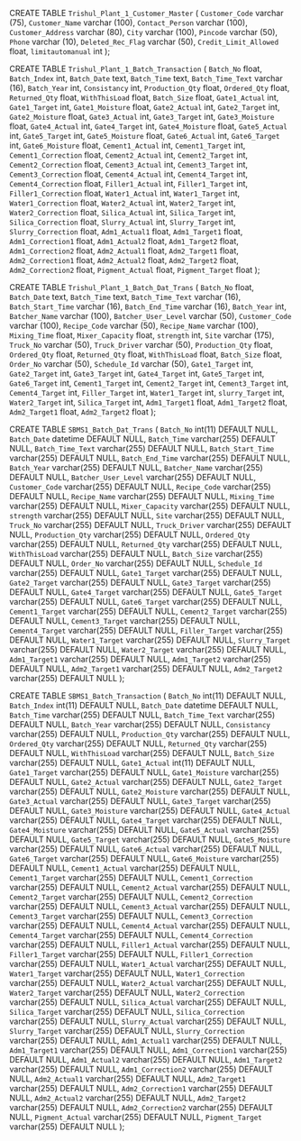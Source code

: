 CREATE TABLE `Trishul_Plant_1_Customer_Master`
 (
	`Customer_Code`			varchar (75),
	`Customer_Name`			varchar (100),
	`Contact_Person`			varchar (100),
	`Customer_Address`			varchar (80),
	`City`			varchar (100),
	`Pincode`			varchar (50),
	`Phone`			varchar (10),
	`Deleted_Rec_Flag`			varchar (50),
	`Credit_Limit_Allowed`			float,
	`limitautomanual`			int
);

CREATE TABLE `Trishul_Plant_1_Batch_Transaction`
 (
	`Batch_No`			float,
	`Batch_Index`			int,
	`Batch_Date`			text,
	`Batch_Time`			text,
	`Batch_Time_Text`			varchar (16),
	`Batch_Year`			int,
	`Consistancy`			int,
	`Production_Qty`			float,
	`Ordered_Qty`			float,
	`Returned_Qty`			float,
	`WithThisLoad`			float,
	`Batch_Size`			float,
	`Gate1_Actual`			int,
	`Gate1_Target`			int,
	`Gate1_Moisture`			float,
	`Gate2_Actual`			int,
	`Gate2_Target`			int,
	`Gate2_Moisture`			float,
	`Gate3_Actual`			int,
	`Gate3_Target`			int,
	`Gate3_Moisture`			float,
	`Gate4_Actual`			int,
	`Gate4_Target`			int,
	`Gate4_Moisture`			float,
	`Gate5_Actual`			int,
	`Gate5_Target`			int,
	`Gate5_Moisture`			float,
	`Gate6_Actual`			int,
	`Gate6_Target`			int,
	`Gate6_Moisture`			float,
	`Cement1_Actual`			int,
	`Cement1_Target`			int,
	`Cement1_Correction`			float,
	`Cement2_Actual`			int,
	`Cement2_Target`			int,
	`Cement2_Correction`			float,
	`Cement3_Actual`			int,
	`Cement3_Target`			int,
	`Cement3_Correction`			float,
	`Cement4_Actual`			int,
	`Cement4_Target`			int,
	`Cement4_Correction`			float,
	`Filler1_Actual`			int,
	`Filler1_Target`			int,
	`Filler1_Correction`			float,
	`Water1_Actual`			int,
	`Water1_Target`			int,
	`Water1_Correction`			float,
	`Water2_Actual`			int,
	`Water2_Target`			int,
	`Water2_Correction`			float,
	`Silica_Actual`			int,
	`Silica_Target`			int,
	`Silica_Correction`			float,
	`Slurry_Actual`			int,
	`Slurry_Target`			int,
	`Slurry_Correction`			float,
	`Adm1_Actual1`			float,
	`Adm1_Target1`			float,
	`Adm1_Correction1`			float,
	`Adm1_Actual2`			float,
	`Adm1_Target2`			float,
	`Adm1_Correction2`			float,
	`Adm2_Actual1`			float,
	`Adm2_Target1`			float,
	`Adm2_Correction1`			float,
	`Adm2_Actual2`			float,
	`Adm2_Target2`			float,
	`Adm2_Correction2`			float,
	`Pigment_Actual`			float,
	`Pigment_Target`			float
);


CREATE TABLE `Trishul_Plant_1_Batch_Dat_Trans`
 (
	`Batch_No`			float,
	`Batch_Date`			text,
	`Batch_Time`			text,
	`Batch_Time_Text`			varchar (16),
	`Batch_Start_Time`			varchar (16),
	`Batch_End_Time`			varchar (16),
	`Batch_Year`			int,
	`Batcher_Name`			varchar (100),
	`Batcher_User_Level`			varchar (50),
	`Customer_Code`			varchar (100),
	`Recipe_Code`			varchar (50),
	`Recipe_Name`			varchar (100),
	`Mixing_Time`			float,
	`Mixer_Capacity`			float,
	`strength`			int,
	`Site`			varchar (175),
	`Truck_No`			varchar (50),
	`Truck_Driver`			varchar (50),
	`Production_Qty`			float,
	`Ordered_Qty`			float,
	`Returned_Qty`			float,
	`WithThisLoad`			float,
	`Batch_Size`			float,
	`Order_No`			varchar (50),
	`Schedule_Id`			varchar (50),
	`Gate1_Target`			int,
	`Gate2_Target`			int,
	`Gate3_Target`			int,
	`Gate4_Target`			int,
	`Gate5_Target`			int,
	`Gate6_Target`			int,
	`Cement1_Target`			int,
	`Cement2_Target`			int,
	`Cement3_Target`			int,
	`Cement4_Target`			int,
	`Filler_Target`			int,
	`Water1_Target`			int,
	`slurry_Target`			int,
	`Water2_Target`			int,
	`Silica_Target`			int,
	`Adm1_Target1`			float,
	`Adm1_Target2`			float,
	`Adm2_Target1`			float,
	`Adm2_Target2`			float
);


CREATE TABLE `SBMS1_Batch_Dat_Trans` (
  `Batch_No` int(11) DEFAULT NULL,
  `Batch_Date` datetime DEFAULT NULL,
  `Batch_Time` varchar(255) DEFAULT NULL,
  `Batch_Time_Text` varchar(255) DEFAULT NULL,
  `Batch_Start_Time` varchar(255) DEFAULT NULL,
  `Batch_End_Time` varchar(255) DEFAULT NULL,
  `Batch_Year` varchar(255) DEFAULT NULL,
  `Batcher_Name` varchar(255) DEFAULT NULL,
  `Batcher_User_Level` varchar(255) DEFAULT NULL,
  `Customer_Code` varchar(255) DEFAULT NULL,
  `Recipe_Code` varchar(255) DEFAULT NULL,
  `Recipe_Name` varchar(255) DEFAULT NULL,
  `Mixing_Time` varchar(255) DEFAULT NULL,
  `Mixer_Capacity` varchar(255) DEFAULT NULL,
  `strength` varchar(255) DEFAULT NULL,
  `Site` varchar(255) DEFAULT NULL,
  `Truck_No` varchar(255) DEFAULT NULL,
  `Truck_Driver` varchar(255) DEFAULT NULL,
  `Production_Qty` varchar(255) DEFAULT NULL,
  `Ordered_Qty` varchar(255) DEFAULT NULL,
  `Returned_Qty` varchar(255) DEFAULT NULL,
  `WithThisLoad` varchar(255) DEFAULT NULL,
  `Batch_Size` varchar(255) DEFAULT NULL,
  `Order_No` varchar(255) DEFAULT NULL,
  `Schedule_Id` varchar(255) DEFAULT NULL,
  `Gate1_Target` varchar(255) DEFAULT NULL,
  `Gate2_Target` varchar(255) DEFAULT NULL,
  `Gate3_Target` varchar(255) DEFAULT NULL,
  `Gate4_Target` varchar(255) DEFAULT NULL,
  `Gate5_Target` varchar(255) DEFAULT NULL,
  `Gate6_Target` varchar(255) DEFAULT NULL,
  `Cement1_Target` varchar(255) DEFAULT NULL,
  `Cement2_Target` varchar(255) DEFAULT NULL,
  `Cement3_Target` varchar(255) DEFAULT NULL,
  `Cement4_Target` varchar(255) DEFAULT NULL,
  `Filler_Target` varchar(255) DEFAULT NULL,
  `Water1_Target` varchar(255) DEFAULT NULL,
  `Slurry_Target` varchar(255) DEFAULT NULL,
  `Water2_Target` varchar(255) DEFAULT NULL,
  `Adm1_Target1` varchar(255) DEFAULT NULL,
  `Adm1_Target2` varchar(255) DEFAULT NULL,
  `Adm2_Target1` varchar(255) DEFAULT NULL,
  `Adm2_Target2` varchar(255) DEFAULT NULL
);


CREATE TABLE `SBMS1_Batch_Transaction` (
  `Batch_No` int(11) DEFAULT NULL,
  `Batch_Index` int(11) DEFAULT NULL,
  `Batch_Date` datetime DEFAULT NULL,
  `Batch_Time` varchar(255) DEFAULT NULL,
  `Batch_Time_Text` varchar(255) DEFAULT NULL,
  `Batch_Year` varchar(255) DEFAULT NULL,
  `Consistancy` varchar(255) DEFAULT NULL,
  `Production_Qty` varchar(255) DEFAULT NULL,
  `Ordered_Qty` varchar(255) DEFAULT NULL,
  `Returned_Qty` varchar(255) DEFAULT NULL,
  `WithThisLoad` varchar(255) DEFAULT NULL,
  `Batch_Size` varchar(255) DEFAULT NULL,
  `Gate1_Actual` int(11) DEFAULT NULL,
  `Gate1_Target` varchar(255) DEFAULT NULL,
  `Gate1_Moisture` varchar(255) DEFAULT NULL,
  `Gate2_Actual` varchar(255) DEFAULT NULL,
  `Gate2_Target` varchar(255) DEFAULT NULL,
  `Gate2_Moisture` varchar(255) DEFAULT NULL,
  `Gate3_Actual` varchar(255) DEFAULT NULL,
  `Gate3_Target` varchar(255) DEFAULT NULL,
  `Gate3_Moisture` varchar(255) DEFAULT NULL,
  `Gate4_Actual` varchar(255) DEFAULT NULL,
  `Gate4_Target` varchar(255) DEFAULT NULL,
  `Gate4_Moisture` varchar(255) DEFAULT NULL,
  `Gate5_Actual` varchar(255) DEFAULT NULL,
  `Gate5_Target` varchar(255) DEFAULT NULL,
  `Gate5_Moisture` varchar(255) DEFAULT NULL,
  `Gate6_Actual` varchar(255) DEFAULT NULL,
  `Gate6_Target` varchar(255) DEFAULT NULL,
  `Gate6_Moisture` varchar(255) DEFAULT NULL,
  `Cement1_Actual` varchar(255) DEFAULT NULL,
  `Cement1_Target` varchar(255) DEFAULT NULL,
  `Cement1_Correction` varchar(255) DEFAULT NULL,
  `Cement2_Actual` varchar(255) DEFAULT NULL,
  `Cement2_Target` varchar(255) DEFAULT NULL,
  `Cement2_Correction` varchar(255) DEFAULT NULL,
  `Cement3_Actual` varchar(255) DEFAULT NULL,
  `Cement3_Target` varchar(255) DEFAULT NULL,
  `Cement3_Correction` varchar(255) DEFAULT NULL,
  `Cement4_Actual` varchar(255) DEFAULT NULL,
  `Cement4_Target` varchar(255) DEFAULT NULL,
  `Cement4_Correction` varchar(255) DEFAULT NULL,
  `Filler1_Actual` varchar(255) DEFAULT NULL,
  `Filler1_Target` varchar(255) DEFAULT NULL,
  `Filler1_Correction` varchar(255) DEFAULT NULL,
  `Water1_Actual` varchar(255) DEFAULT NULL,
  `Water1_Target` varchar(255) DEFAULT NULL,
  `Water1_Correction` varchar(255) DEFAULT NULL,
  `Water2_Actual` varchar(255) DEFAULT NULL,
  `Water2_Target` varchar(255) DEFAULT NULL,
  `Water2_Correction` varchar(255) DEFAULT NULL,
  `Silica_Actual` varchar(255) DEFAULT NULL,
  `Silica_Target` varchar(255) DEFAULT NULL,
  `Silica_Correction` varchar(255) DEFAULT NULL,
  `Slurry_Actual` varchar(255) DEFAULT NULL,
  `Slurry_Target` varchar(255) DEFAULT NULL,
  `Slurry_Correction` varchar(255) DEFAULT NULL,
  `Adm1_Actual1` varchar(255) DEFAULT NULL,
  `Adm1_Target1` varchar(255) DEFAULT NULL,
  `Adm1_Correction1` varchar(255) DEFAULT NULL,
  `Adm1_Actual2` varchar(255) DEFAULT NULL,
  `Adm1_Target2` varchar(255) DEFAULT NULL,
  `Adm1_Correction2` varchar(255) DEFAULT NULL,
  `Adm2_Actual1` varchar(255) DEFAULT NULL,
  `Adm2_Target1` varchar(255) DEFAULT NULL,
  `Adm2_Correction1` varchar(255) DEFAULT NULL,
  `Adm2_Actual2` varchar(255) DEFAULT NULL,
  `Adm2_Target2` varchar(255) DEFAULT NULL,
  `Adm2_Correction2` varchar(255) DEFAULT NULL,
  `Pigment_Actual` varchar(255) DEFAULT NULL,
  `Pigment_Target` varchar(255) DEFAULT NULL
);